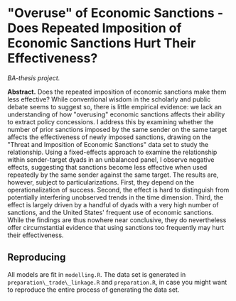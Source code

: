 # "Overuse" of Economic Sanctions - Does Repeated Imposition of Economic Sanctions Hurt Their Effectiveness?

*BA-thesis project.* 

**Abstract.** Does the repeated imposition of economic sanctions make them less effective? While conventional wisdom in the scholarly and public debate seems to suggest so, there is little empirical evidence: we lack an understanding of how "overusing" economic sanctions affects their ability to extract policy concessions. I address this by examining whether the number of prior sanctions imposed by the same sender on the same target affects the effectiveness of newly imposed sanctions, drawing on the "Threat and Imposition of Economic Sanctions" data set to study the relationship. Using a fixed-effects approach to examine the relationship within sender-target dyads in an unbalanced panel, I observe negative effects, suggesting that sanctions become less effective when used repeatedly by the same sender against the same target. The results are, however, subject to particularizations. First, they depend on the operationalization of success. Second, the effect is hard to distinguish from potentially interfering unobserved trends in the time dimension. Third, the effect is largely driven by a handful of dyads with a very high number of sanctions, and the United States' frequent use of economic sanctions. While the findings are thus nowhere near conclusive, they do nevertheless offer circumstantial evidence that using sanctions too frequently may hurt their effectiveness.

## Reproducing

All models are fit in `modelling.R`. The data set is generated in `preparation\_trade\_linkage.R` and `preparation.R`, in case you might want to reproduce the entire process of generating the data set. 
